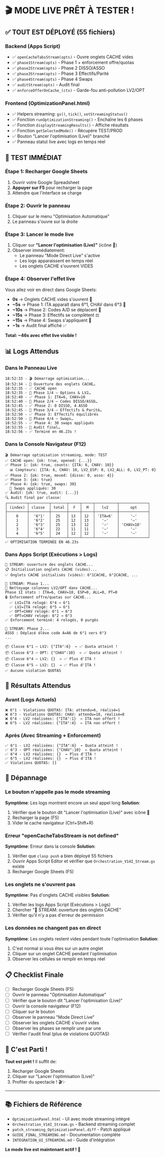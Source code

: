 # 🎬 MODE LIVE PRÊT À TESTER !

## ✅ TOUT EST DÉPLOYÉ (55 fichiers)

### Backend (Apps Script)
- ✅ `openCacheTabsStream(opts)` - Ouvre onglets CACHE vides
- ✅ `phase1Stream(opts)` - Phase 1 + enforcement offre/quotas
- ✅ `phase2Stream(opts)` - Phase 2 DISSO/ASSO
- ✅ `phase3Stream(opts)` - Phase 3 Effectifs/Parité
- ✅ `phase4Stream(opts)` - Phase 4 Swaps
- ✅ `auditStream(opts)` - Audit final
- ✅ `enforceOfferOnCache_(ctx)` - Garde-fou anti-pollution LV2/OPT

### Frontend (OptimizationPanel.html)
- ✅ Helpers streaming: `gs()`, `tick()`, `setStreamingStatus()`
- ✅ Fonction `runOptimizationStreaming()` - Enchaîne les 6 phases
- ✅ Fonction `displayStreamingResults()` - Affiche résultats
- ✅ Fonction `getSelectedMode()` - Récupère TEST/PROD
- ✅ Bouton "Lancer l'optimisation (Live)" branché
- ✅ Panneau statut live avec logs en temps réel

## 🎯 TEST IMMÉDIAT

### Étape 1: Recharger Google Sheets
1. Ouvrir votre Google Spreadsheet
2. **Appuyer sur F5** pour recharger la page
3. Attendre que l'interface se charge

### Étape 2: Ouvrir le panneau
1. Cliquer sur le menu "Optimisation Automatique"
2. Le panneau s'ouvre sur la droite

### Étape 3: Lancer le mode live
1. Cliquer sur **"Lancer l'optimisation (Live)"** (icône 📡)
2. Observer immédiatement:
   - Le panneau "Mode Direct Live" s'active
   - Les logs apparaissent en temps réel
   - Les onglets CACHE s'ouvrent VIDES

### Étape 4: Observer l'effet live
Vous allez voir en direct dans Google Sheets:
- **0s** → Onglets CACHE vides s'ouvrent 📂
- **~5s** → Phase 1: ITA apparaît dans 6°1, CHAV dans 6°3 🎯
- **~10s** → Phase 2: Codes A/D se déplacent 🔄
- **~15s** → Phase 3: Effectifs se complètent ⚖️
- **~15s** → Phase 4: Swaps s'appliquent 🔀
- **~1s** → Audit final affiché ✅

**Total: ~46s avec effet live visible !**

## 📊 Logs Attendus

### Dans le Panneau Live
```
18:52:33 - 🎬 Démarrage optimisation...
18:52:34 - 📂 Ouverture des onglets CACHE…
18:52:35 - ✅ CACHE open
18:52:35 - 📌 Phase 1/4 — Options & LV2…
18:52:40 - ✅ Phase 1: ITA=6, CHAV=10
18:52:40 - 📌 Phase 2/4 — Codes DISSO/ASSO…
18:52:45 - ✅ Phase 2: 0 DISSO, 4 ASSO
18:52:45 - 📌 Phase 3/4 — Effectifs & Parité…
18:52:50 - ✅ Phase 3: Effectifs équilibrés
18:52:50 - 📌 Phase 4/4 — Swaps…
18:52:55 - ✅ Phase 4: 30 swaps appliqués
18:52:55 - 🔎 Audit final…
18:52:56 - ✅ Terminé en 46.23s !
```

### Dans la Console Navigateur (F12)
```
🎬 Démarrage optimisation streaming, mode: TEST
✅ CACHE open: {ok: true, opened: {...}}
✅ Phase 1: {ok: true, counts: {ITA: 6, CHAV: 10}}
  📊 Compteurs: {ITA: 6, CHAV: 10, LV2_ESP: 0, LV2_ALL: 0, LV2_PT: 0}
✅ Phase 2: {ok: true, moved: {disso: 0, asso: 4}}
✅ Phase 3: {ok: true}
✅ Phase 4: {ok: true, swaps: 30}
  🔄 Swaps appliqués: 30
✅ Audit: {ok: true, audit: {...}}
🔍 Audit final par classe:
┌─────────┬─────────┬───────┬─────┬─────┬──────────┬─────────────┐
│ (index) │ classe  │ total │  F  │  M  │   lv2    │     opt     │
├─────────┼─────────┼───────┼─────┼─────┼──────────┼─────────────┤
│    0    │  '6°1'  │  25   │ 13  │ 12  │ 'ITA=6'  │     '—'     │
│    1    │  '6°2'  │  25   │ 12  │ 13  │   '—'    │     '—'     │
│    2    │  '6°3'  │  25   │ 13  │ 12  │   '—'    │ 'CHAV=10'   │
│    3    │  '6°4'  │  22   │ 11  │ 11  │   '—'    │     '—'     │
│    4    │  '6°5'  │  24   │ 12  │ 12  │   '—'    │     '—'     │
└─────────┴─────────┴───────┴─────┴─────┴──────────┴─────────────┘
✅ OPTIMISATION TERMINÉE EN 46.23s
```

### Dans Apps Script (Exécutions > Logs)
```
📂 STREAM: ouverture des onglets CACHE...
📋 Initialisation onglets CACHE (vides)...
✅ Onglets CACHE initialisés (vides): 6°1CACHE, 6°2CACHE, ...

📌 STREAM: Phase 1...
🧹 Nettoyage colonnes LV2/OPT dans CACHE...
Phase 1I stats : ITA=6, CHAV=10, ESP=0, ALL=0, PT=0
🔒 Enforcement offre/quotas sur CACHE...
  ✅ LV2=ITA relogé: 6°4 → 6°1
  ✅ LV2=ITA relogé: 6°5 → 6°1
  ✅ OPT=CHAV relogé: 6°1 → 6°3
  ✅ OPT=CHAV relogé: 6°2 → 6°3
✅ Enforcement terminé: 4 relogés, 0 purgés

📌 STREAM: Phase 2...
ASSO : Déplacé élève code A=A6 de 6°1 vers 6°3
...

📦 Classe 6°1 — LV2: {"ITA":6}  ← ✅ Quota atteint !
📦 Classe 6°3 — OPT: {"CHAV":10}  ← ✅ Quota atteint !
📦 Classe 6°4 — LV2: {}  ← ✅ Plus d'ITA !
📦 Classe 6°5 — LV2: {}  ← ✅ Plus d'ITA !
✅ Aucune violation QUOTAS
```

## 🎉 Résultats Attendus

### Avant (Logs Actuels)
```
❌ 6°1 - Violations QUOTAS: ITA: attendu=6, réalisé=1
❌ 6°3 - Violations QUOTAS: CHAV: attendu=10, réalisé=8
❌ 6°4 - LV2 réalisées: {"ITA":1}  ← ITA non offert !
❌ 6°5 - LV2 réalisées: {"ITA":4}  ← ITA non offert !
```

### Après (Avec Streaming + Enforcement)
```
✅ 6°1 - LV2 réalisées: {"ITA":6}  ← Quota atteint !
✅ 6°3 - OPT réalisées: {"CHAV":10}  ← Quota atteint !
✅ 6°4 - LV2 réalisées: {}  ← Plus d'ITA !
✅ 6°5 - LV2 réalisées: {}  ← Plus d'ITA !
✅ Violations QUOTAS: []
```

## 🐛 Dépannage

### Le bouton n'appelle pas le mode streaming
**Symptôme**: Les logs montrent encore un seul appel long
**Solution**: 
1. Vérifier que le bouton dit "Lancer l'optimisation (Live)" avec icône 📡
2. Recharger la page (F5)
3. Vider le cache navigateur (Ctrl+Shift+R)

### Erreur "openCacheTabsStream is not defined"
**Symptôme**: Erreur dans la console
**Solution**:
1. Vérifier que `clasp push` a bien déployé 55 fichiers
2. Ouvrir Apps Script Editor et vérifier que `Orchestration_V14I_Stream.gs` existe
3. Recharger Google Sheets (F5)

### Les onglets ne s'ouvrent pas
**Symptôme**: Pas d'onglets CACHE visibles
**Solution**:
1. Vérifier les logs Apps Script (Exécutions > Logs)
2. Chercher "📂 STREAM: ouverture des onglets CACHE"
3. Vérifier qu'il n'y a pas d'erreur de permission

### Les données ne changent pas en direct
**Symptôme**: Les onglets restent vides pendant toute l'optimisation
**Solution**:
1. C'est normal si vous êtes sur un autre onglet
2. Cliquer sur un onglet CACHE pendant l'optimisation
3. Observer les cellules se remplir en temps réel

## 📋 Checklist Finale

- [ ] Recharger Google Sheets (F5)
- [ ] Ouvrir le panneau "Optimisation Automatique"
- [ ] Vérifier que le bouton dit "Lancer l'optimisation (Live)"
- [ ] Ouvrir la console navigateur (F12)
- [ ] Cliquer sur le bouton
- [ ] Observer le panneau "Mode Direct Live"
- [ ] Observer les onglets CACHE s'ouvrir vides
- [ ] Observer les phases se remplir une par une
- [ ] Vérifier l'audit final (plus de violations QUOTAS)

## 🚀 C'est Parti !

**Tout est prêt !** Il suffit de:
1. Recharger Google Sheets
2. Cliquer sur "Lancer l'optimisation (Live)"
3. Profiter du spectacle ! 🎬✨

---

## 📚 Fichiers de Référence

- `OptimizationPanel.html` - UI avec mode streaming intégré
- `Orchestration_V14I_Stream.gs` - Backend streaming complet
- `patch_streaming_OptimizationPanel.diff` - Patch appliqué
- `GUIDE_FINAL_STREAMING.md` - Documentation complète
- `INTEGRATION_UI_STREAMING.md` - Guide d'intégration

**Le mode live est maintenant actif ! 🎉**
